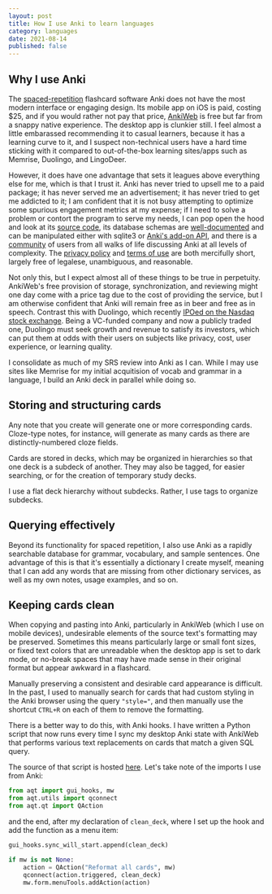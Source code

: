```yaml
---
layout: post
title: How I use Anki to learn languages
category: languages
date: 2021-08-14
published: false
---
```


## Why I use Anki

The [spaced-repetition](https://en.wikipedia.org/wiki/Spaced_repetition) flashcard software Anki does not have the most modern interface or engaging design. Its mobile app on iOS is paid, costing $25, and if you would rather not pay that price, [AnkiWeb](https://ankiweb.net/) is free but far from a snappy native experience. The desktop app is clunkier still. I feel almost a little embarassed recommending it to casual learners, because it has a learning curve to it, and I suspect non-technical users have a hard time sticking with it compared to out-of-the-box learning sites/apps such as Memrise, Duolingo, and LingoDeer.

However, it does have one advantage that sets it leagues above everything else for me, which is that I trust it. Anki has never tried to upsell me to a paid package; it has never served me an advertisement; it has never tried to get me addicted to it; I am confident that it is not busy attempting to optimize some spurious engagement metrics at my expense; if I need to solve a problem or contort the program to serve my needs, I can pop open the hood and look at its [source code](https://github.com/ankitects/anki), its database schemas are [well-documented](https://www.juliensobczak.com/write/2016/12/26/anki-scripting.html) and can be manipulated either with sqlite3 or [Anki's add-on API](https://addon-docs.ankiweb.net/), and there is a [community](https://www.reddit.com/r/Anki) of users from all walks of life discussing Anki at all levels of complexity. The [privacy policy](https://ankiweb.net/account/privacy) and [terms of use](https://ankiweb.net/account/terms) are both mercifully short, largely free of legalese, unambiguous, and reasonable.

Not only this, but I expect almost all of these things to be true in perpetuity. AnkiWeb's free provision of storage, synchronization, and reviewing might one day come with a price tag due to the cost of providing the service, but I am otherwise confident that Anki will remain free as in beer and free as in speech. Contrast this with Duolingo, which recently [IPOed on the Nasdaq stock exchange](https://blog.duolingo.com/duolingo-ipo/). Being a VC-funded company and now a publicly traded one, Duolingo must seek growth and revenue to satisfy its investors, which can put them at odds with their users on subjects like privacy, cost, user experience, or learning quality.

I consolidate as much of my SRS review into Anki as I can. While I may use sites like Memrise for my initial acquitision of vocab and grammar in a language, I build an Anki deck in parallel while doing so.

## Storing and structuring cards

Any note that you create will generate one or more corresponding cards. Cloze-type notes, for instance, will generate as many cards as there are distinctly-numbered cloze fields.

Cards are stored in decks, which may be organized in hierarchies so that one deck is a subdeck of another. They may also be tagged, for easier searching, or for the creation of temporary study decks.

I use a flat deck hierarchy without subdecks. Rather, I use tags to organize subdecks.

## Querying effectively

Beyond its functionality for spaced repetition, I also use Anki as a rapidly searchable database for grammar, vocabulary, and sample sentences. One advantage of this is that it's essentially a dictionary I create myself, meaning that I can add any words that are missing from other dictionary services, as well as my own notes, usage examples, and so on.

## Keeping cards clean

When copying and pasting into Anki, particularly in AnkiWeb (which I use on mobile devices), undesirable elements of the source text's formatting may be preserved. Sometimes this means particularly large or small font sizes, or fixed text colors that are unreadable when the desktop app is set to dark mode, or no-break spaces that may have made sense in their original format but appear awkward in a flashcard.

Manually preserving a consistent and desirable card appearance is difficult. In the past, I used to manually search for cards that had custom styling in the Anki browser using the query `"style="`, and then manually use the shortcut `CTRL+R` on each of them to remove the formatting.

There is a better way to do this, with Anki hooks. I have written a Python script that now runs every time I sync my desktop Anki state with AnkiWeb that performs various text replacements on cards that match a given SQL query.

The source of that script is hosted [here](https://github.com/evanbubniak/anki-plugins/blob/main/keep_cards_tidy/__init__.py). Let's take note of the imports I use from Anki:

```python
from aqt import gui_hooks, mw
from aqt.utils import qconnect
from aqt.qt import QAction
```

and the end, after my declaration of `clean_deck`, where I set up the hook and add the function as a menu item:

```python
gui_hooks.sync_will_start.append(clean_deck)

if mw is not None:
    action = QAction("Reformat all cards", mw)
    qconnect(action.triggered, clean_deck)
    mw.form.menuTools.addAction(action)
```